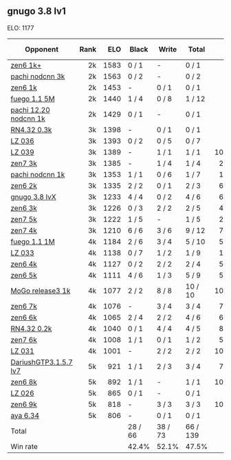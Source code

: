 ## gnugo 3.8 lv1 ##

ELO: 1177

Opponent | Rank | ELO | Black | Write | Total | Win rate
---------|-----:|----:|-------|-------|-------|-------:
[zen6 1k+](zen6%201k+.md) | 2k | 1583 | 0 / 1 | - | 0 / 1 | 0.0%
[pachi nodcnn 3k](pachi%20nodcnn%203k.md) | 2k | 1563 | 0 / 2 | - | 0 / 2 | 0.0%
[zen6 1k](zen6%201k.md) | 2k | 1453 | - | 0 / 1 | 0 / 1 | 0.0%
[fuego 1.1 5M](fuego%201.1%205M.md) | 2k | 1440 | 1 / 4 | 0 / 8 | 1 / 12 | 8.3%
[pachi 12.20 nodcnn 1k](pachi%2012.20%20nodcnn%201k.md) | 2k | 1429 | 0 / 1 | - | 0 / 1 | 0.0%
[RN4.32 0.3k](RN4.32%200.3k.md) | 3k | 1398 | - | 0 / 1 | 0 / 1 | 0.0%
[LZ 036](LZ%20036.md) | 3k | 1393 | 0 / 2 | 0 / 5 | 0 / 7 | 0.0%
[LZ 039](LZ%20039.md) | 3k | 1389 | - | 1 / 1 | 1 / 1 | 100.0%
[zen7 3k](zen7%203k.md) | 3k | 1385 | - | 1 / 4 | 1 / 4 | 25.0%
[pachi nodcnn 1k](pachi%20nodcnn%201k.md) | 3k | 1353 | 1 / 1 | 0 / 6 | 1 / 7 | 14.3%
[zen6 2k](zen6%202k.md) | 3k | 1335 | 2 / 2 | 0 / 1 | 2 / 3 | 66.7%
[gnugo 3.8 lvX](gnugo%203.8%20lvX.md) | 3k | 1233 | 4 / 4 | 0 / 2 | 4 / 6 | 66.7%
[zen6 3k](zen6%203k.md) | 3k | 1226 | 0 / 3 | 2 / 2 | 2 / 5 | 40.0%
[zen7 5k](zen7%205k.md) | 3k | 1222 | 1 / 5 | - | 1 / 5 | 20.0%
[zen7 4k](zen7%204k.md) | 3k | 1210 | 6 / 6 | 3 / 6 | 9 / 12 | 75.0%
[fuego 1.1 1M](fuego%201.1%201M.md) | 4k | 1184 | 2 / 6 | 3 / 4 | 5 / 10 | 50.0%
[LZ 033](LZ%20033.md) | 4k | 1138 | 0 / 7 | 1 / 2 | 1 / 9 | 11.1%
[zen6 4k](zen6%204k.md) | 4k | 1127 | 0 / 2 | 2 / 2 | 2 / 4 | 50.0%
[zen6 5k](zen6%205k.md) | 4k | 1111 | 4 / 6 | 1 / 3 | 5 / 9 | 55.6%
[MoGo release3 1k](MoGo%20release3%201k.md) | 4k | 1077 | 2 / 2 | 8 / 8 | 10 / 10 | 100.0%
[zen6 7k](zen6%207k.md) | 4k | 1076 | - | 3 / 4 | 3 / 4 | 75.0%
[zen6 6k](zen6%206k.md) | 4k | 1065 | 2 / 4 | 2 / 2 | 4 / 6 | 66.7%
[RN4.32 0.2k](RN4.32%200.2k.md) | 4k | 1040 | 0 / 1 | 4 / 4 | 4 / 5 | 80.0%
[zen7 6k](zen7%206k.md) | 4k | 1008 | 1 / 1 | 0 / 1 | 1 / 2 | 50.0%
[LZ 031](LZ%20031.md) | 4k | 1001 | - | 2 / 2 | 2 / 2 | 100.0%
[DariushGTP3.1.5.7 lv7](DariushGTP3.1.5.7%20lv7.md) | 5k | 921 | 1 / 1 | 2 / 3 | 3 / 4 | 75.0%
[zen6 8k](zen6%208k.md) | 5k | 892 | 1 / 1 | - | 1 / 1 | 100.0%
[LZ 026](LZ%20026.md) | 5k | 865 | 0 / 1 | - | 0 / 1 | 0.0%
[zen6 9k](zen6%209k.md) | 5k | 818 | - | 3 / 3 | 3 / 3 | 100.0%
[aya 6.34](aya%206.34.md) | 5k | 806 | - | 0 / 1 | 0 / 1 | 0.0%
Total | | | 28 / 66 | 38 / 73 | 66 / 139 | 
Win rate| | | 42.4% | 52.1% | 47.5% | 
